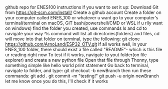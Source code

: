 github repo for ENES100
instructions if you want to set it up:
Download Git from https://git-scm.com/install/
Create a github account
Create a folder on your computer called ENES_100 or whatever u want
go to your computer's terminal(terminal on macOS, GIT bash/powershell/CMD or WSL if u rlly want on windows)
find the folder you created, use commands ls and cd to navigate your way
^ls command will list all directories(folders) and files, cd will move into that folder
on terminal, type the following: git clone https://github.com/ArnoLand/ESP32_OTV.git
If all works well, in your ENES_100 folder, there should exist a file called "README"- which is this file ur reading right now
To test if it works, navigate to yout folder(on file explorer) and create a new python file
Open that file through Thonny, type something simple like hello world print statement
Go back to terminal, navigate to folder, and type: git checkout -b newBranch
then run these commands:
git add .
git commit -m "testing!"
git push -u origin newBranch
let me know once you do this, I'll check if it works 


